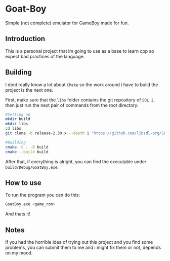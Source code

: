 # Goat-Boy
Simple (not complete) emulator for GameBoy made for fun.

## Introduction

This is a personal project that im going to use as a base to learn cpp so expect bad practices of the language.

## Building

I dont really know a lot about `CMake` so the work around i have to build the project is the next one.

First, make sure that the `libs` folder contains the git repository of `SDL 2`, then just run the next pair of commands from the root directory:

```bash
#Setting up
mkdir build
mkdir libs
cd libs
git clone -b release-2.30.x --depth 1 "https://github.com/libsdl-org/SDL.git"

#Building
cmake -S . -B build
cmake --build build
```

After that, if everything is alright, you can find the executable under `build/Debug/GoatBoy.exe`.

## How to use

To run the program you can do this:

```sh
GoatBoy.exe <game_rom>
```

And thats it!

## Notes

If you had the horrible idea of trying out this project and you find some problems, you can submit them to me and i might fix them or not, depends on my mood.

